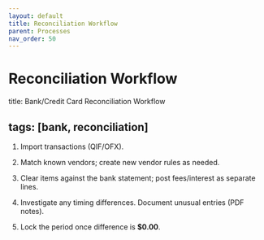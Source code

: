 ```yaml
---
layout: default
title: Reconciliation Workflow
parent: Processes
nav_order: 50
---
```

# Reconciliation Workflow

title: Bank/Credit Card Reconciliation Workflow

## tags: [bank, reconciliation]

1. Import transactions (QIF/OFX).

2. Match known vendors; create new vendor rules as needed.

3. Clear items against the bank statement; post fees/interest as separate lines.

4. Investigate any timing differences. Document unusual entries (PDF notes).

5. Lock the period once difference is **$0.00**.
